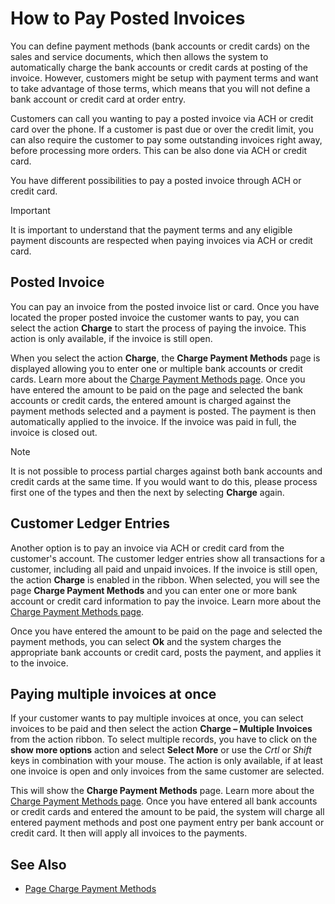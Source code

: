 # How to Pay Posted Invoices

You can define payment methods (bank accounts or credit cards) on the sales and service documents, which then allows the system to automatically charge the bank accounts or credit cards at posting of the invoice. However, customers might be setup with payment terms and want to take advantage of those terms, which means that you will not define a bank account or credit card at order entry.

Customers can call you wanting to pay a posted invoice via ACH or credit card over the phone. If a customer is past due or over the credit limit, you can also require the customer to pay some outstanding invoices right away, before processing more orders. This can be also done via ACH or credit card.

You have different possibilities to pay a posted invoice through ACH or credit card.

> [!IMPORTANT]
> It is important to understand that the payment terms and any eligible payment discounts are respected when paying invoices via ACH or credit card.

## Posted Invoice

You can pay an invoice from the posted invoice list or card. Once you have located the proper posted invoice the customer wants to pay, you can select the action **Charge** to start the process of paying the invoice. This action is only available, if the invoice is still open.

When you select the action **Charge**, the **Charge Payment Methods** page is displayed allowing you to enter one or multiple bank accounts or credit cards. Learn more about the [Charge Payment Methods page](page-authorize-credit-card.md). Once you have entered the amount to be paid on the page and selected the bank accounts or credit cards, the entered amount is charged against the payment methods selected and a payment is posted. The payment is then automatically applied to the invoice. If the invoice was paid in full, the invoice is closed out.

> [!NOTE]
> It is not possible to process partial charges against both bank accounts and credit cards at the same time. If you would want to do this, please process first one of the types and then the next by selecting **Charge** again.

## Customer Ledger Entries

Another option is to pay an invoice via ACH or credit card from the customer's account. The customer ledger entries show all transactions for a customer, including all paid and unpaid invoices. If the invoice is still open, the action **Charge** is enabled in the ribbon. When selected, you will see the page **Charge Payment Methods** and you can enter one or more bank account or credit card information to pay the invoice. Learn more about the [Charge Payment Methods page](page-authorize-credit-card.md).

Once you have entered the amount to be paid on the page and selected the payment methods, you can select **Ok** and the system charges the appropriate bank accounts or  credit card, posts the payment, and applies it to the invoice.

## Paying multiple invoices at once

If your customer wants to pay multiple invoices at once, you can select invoices to be paid and then select the action **Charge – Multiple Invoices** from the action ribbon. To select multiple records, you have to click on the **show more options** action and select **Select More** or use the *Crtl* or *Shift* keys in combination with your mouse. The action is only available, if at least one invoice is open and only invoices from the same customer are selected.

This will show the **Charge Payment Methods** page. Learn more about the [Charge Payment Methods page](page-authorize-credit-card.md). Once you have entered all bank accounts or credit cards and entered the amount to be paid, the system will charge all entered payment methods and post one payment entry per bank account or credit card. It then will apply all invoices to the payments.

## See Also

- [Page Charge Payment Methods](page-authorize-credit-card.md)
